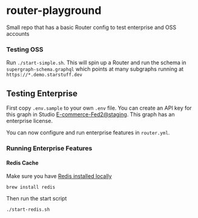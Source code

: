 # router-playground
Small repo that has a basic Router config to test enterprise and OSS accounts


### Testing OSS
Run `./start-simple.sh`. This will spin up a Router and run the schema in `supergraph-schema.graphql` which points at many subgraphs running at `https://*.demo.starstuff.dev`

## Testing Enterprise
First copy `.env.sample` to your own `.env` file. You can create an API key for this graph in Studio [E-commerce-Fed2@staging](https://studio.apollographql.com/graph/E-commerce-Fed2/variant/staging/home). This graph has an enterprise license.

You can now configure and run enterprise features in `router.yml`.

### Running Enterprise Features

#### Redis Cache

Make sure you have [Redis installed locally](https://redis.io/docs/getting-started/installation/)

```shell
brew install redis
```

Then run the start script

```shell
./start-redis.sh
```
